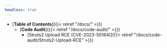 ```yaml
---
headless: true
---
```


- [**Table of Contents**]({{< relref "/docs/" >}})
  - [**Code Audit**]({{< relref "/docs/code-audit/" >}})
    - [Struts2 Upload RCE (CVE-2023-50164)]({{< relref "/docs/code-audit/Struts2-Upload-RCE" >}})
